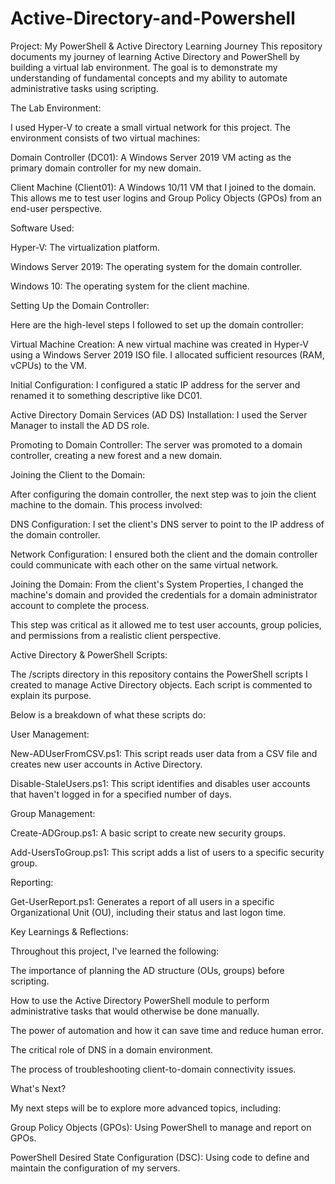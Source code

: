 # Active-Directory-and-Powershell

Project: My PowerShell & Active Directory Learning Journey
This repository documents my journey of learning Active Directory and PowerShell by building a virtual lab environment. The goal is to demonstrate my understanding of fundamental concepts and my ability to automate administrative tasks using scripting.

The Lab Environment:

  I used Hyper-V to create a small virtual network for this project. The environment consists of two virtual machines:
  
  Domain Controller (DC01): A Windows Server 2019 VM acting as the primary domain controller for my new domain.
  
  Client Machine (Client01): A Windows 10/11 VM that I joined to the domain. This allows me to test user logins and Group Policy Objects (GPOs) from an end-user perspective.
  
  Software Used:
  
  Hyper-V: The virtualization platform.
  
  Windows Server 2019: The operating system for the domain controller.
  
  Windows 10: The operating system for the client machine.

Setting Up the Domain Controller:

  Here are the high-level steps I followed to set up the domain controller:

  Virtual Machine Creation: A new virtual machine was created in Hyper-V using a Windows Server 2019 ISO file. I allocated sufficient resources (RAM, vCPUs) to the VM.

  Initial Configuration: I configured a static IP address for the server and renamed it to something descriptive like DC01.
  
  Active Directory Domain Services (AD DS) Installation: I used the Server Manager to install the AD DS role.
  
  Promoting to Domain Controller: The server was promoted to a domain controller, creating a new forest and a new domain.

Joining the Client to the Domain:

  After configuring the domain controller, the next step was to join the client machine to the domain. This process involved:
  
  DNS Configuration: I set the client's DNS server to point to the IP address of the domain controller.
  
  Network Configuration: I ensured both the client and the domain controller could communicate with each other on the same virtual network.
  
  Joining the Domain: From the client's System Properties, I changed the machine's domain and provided the credentials for a domain administrator account to complete the process.
  
  This step was critical as it allowed me to test user accounts, group policies, and permissions from a realistic client perspective.

Active Directory & PowerShell Scripts:

  The /scripts directory in this repository contains the PowerShell scripts I created to manage Active Directory objects. Each script is commented to explain its purpose.
  
  Below is a breakdown of what these scripts do:
  
  User Management:
  
  New-ADUserFromCSV.ps1: This script reads user data from a CSV file and creates new user accounts in Active Directory.
  
  Disable-StaleUsers.ps1: This script identifies and disables user accounts that haven't logged in for a specified number of days.
  
  Group Management:
  
  Create-ADGroup.ps1: A basic script to create new security groups.
  
  Add-UsersToGroup.ps1: This script adds a list of users to a specific security group.
  
  Reporting:
  
  Get-UserReport.ps1: Generates a report of all users in a specific Organizational Unit (OU), including their status and last logon time.

Key Learnings & Reflections:
   
  Throughout this project, I've learned the following:
  
  The importance of planning the AD structure (OUs, groups) before scripting.
  
  How to use the Active Directory PowerShell module to perform administrative tasks that would otherwise be done manually.
  
  The power of automation and how it can save time and reduce human error.
  
  The critical role of DNS in a domain environment.
  
  The process of troubleshooting client-to-domain connectivity issues.
  
What's Next?

  My next steps will be to explore more advanced topics, including:
  
  Group Policy Objects (GPOs): Using PowerShell to manage and report on GPOs.
  
  PowerShell Desired State Configuration (DSC): Using code to define and maintain the configuration of my servers.

